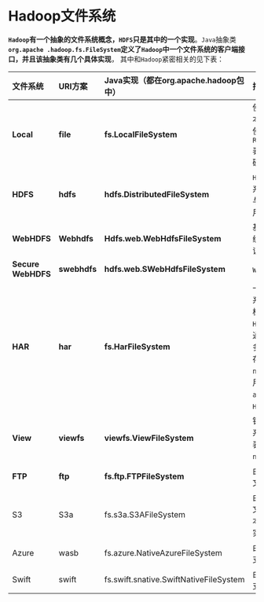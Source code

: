 Hadoop文件系统
============================================================================
**`Hadoop`有一个抽象的文件系统概念，`HDFS`只是其中的一个实现**。`Java`抽象类 **`org.apache
.hadoop.fs.FileSystem`定义了`Hadoop`中一个文件系统的客户端接口，并且该抽象类有几个具体实现**，
其中和`Hadoop`紧密相关的见下表：

| 文件系统 | URI方案 | Java实现（都在org.apache.hadoop包中）| 描述 |
|:--------|:-------|:----------------------------------|:-----|
| **Local** | **file** | **fs.LocalFileSystem** | 使用客户端校验和的本地磁盘文件系统。使用`RawLocalFileSystem`表示无校验和的本地磁盘文件系统 |
| **HDFS** | **hdfs** | **hdfs.DistributedFileSystem** | `Hadoop`的分布式文件系统。将`HDFS`设计成与`MapReduce`结合使用，可以实现高性能 |
| **WebHDFS** | **Webhdfs** | **Hdfs.web.WebHdfsFileSystem** | 基于`HTTP`的文件系统，提供对`HDFS`的认证读/写访问 |
| **Secure WebHDFS** | **swebhdfs** | **hdfs.web.SWebHdfsFileSystem** | `WebHDFS`的`HTTPS`版本 |
| **HAR** | **har** | **fs.HarFileSystem** | 一个构建在其他文件系统之上用于文件存档的文件系统。`Hadoop`存档文件系统通常用于将`HDFS`中的多个文件打包成一个存档文件，以减少`namenode`内存的使用。使用`hadoop`的`achive`命令来创建`HAR`文件 |
| **View** | **viewfs** | **viewfs.ViewFileSystem** | 针对其他`Hadoop`文件系统的客户端挂载表。通常用于为联邦`namenode`创建挂载点 |
| **FTP** | **ftp** | **fs.ftp.FTPFileSystem** | 由`FTP`服务器支持的文件系统 |
| S3 | S3a | fs.s3a.S3AFileSystem | 由`Amazon S3`支持的文件系统。替代老版本的`s3n`（`S3`原生）实现 |
| Azure | wasb | fs.azure.NativeAzureFileSystem | 由`Microsoft Azure`支持的文件系统 |
| Swift | swift | fs.swift.snative.SwiftNativeFileSystem | 由`OpenStack  Swift`支持的文件系统 |
